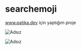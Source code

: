# searchemoji
www.patika.dev için yaptığım proje


![Adsız](https://user-images.githubusercontent.com/116424565/229072490-0af75a31-e4ac-413f-83d5-dee0248dcd6e.png)


![Adsız](https://user-images.githubusercontent.com/116424565/229073224-f00db9d3-7fe2-4aba-b8d4-286aa56d3ba3.png)
